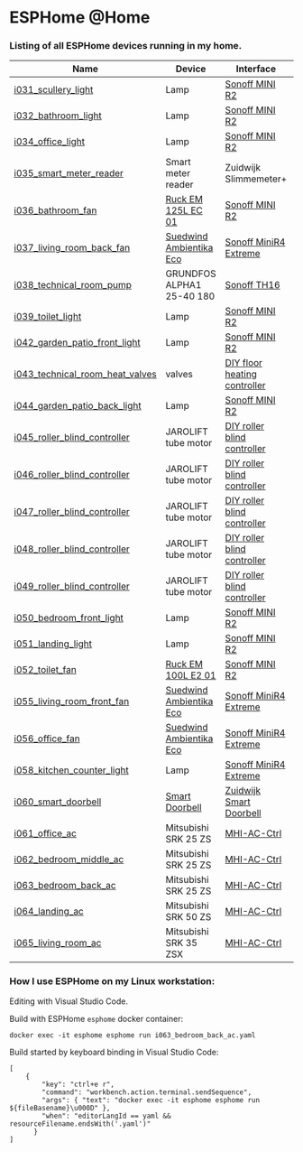 
ESPHome @Home
=============

### Listing of all ESPHome devices running in my home. 


| Name | Device | Interface | Board | Platform |
|------|--------|-----------|-------|----------|
| [i031_scullery_light](i031_scullery_light.yaml) | Lamp | [Sonoff MINI R2](https://devices.esphome.io/devices/Sonoff-Mini-Relay) | [esp8285](https://docs.platformio.org/en/stable/boards/espressif8266/esp8285.html) | [esp8266](https://www.espressif.com/en/products/socs/esp8266) |
| [i032_bathroom_light](i032_bathroom_light.yaml) | Lamp | [Sonoff MINI R2](https://devices.esphome.io/devices/Sonoff-Mini-Relay) | [esp8285](https://docs.platformio.org/en/stable/boards/espressif8266/esp8285.html) | [esp8266](https://www.espressif.com/en/products/socs/esp8266) |
| [i034_office_light](i034_office_light.yaml) | Lamp | [Sonoff MINI R2](https://devices.esphome.io/devices/Sonoff-Mini-Relay) | [esp8285](https://docs.platformio.org/en/stable/boards/espressif8266/esp8285.html) | [esp8266](https://www.espressif.com/en/products/socs/esp8266) |
| [i035_smart_meter_reader](i035_smart_meter_reader.yaml) | Smart meter reader | Zuidwijk Slimmemeter+ | [d1_mini](https://docs.platformio.org/en/stable/boards/espressif8266/d1_mini.html) | [esp8266](https://www.espressif.com/en/products/socs/esp8266) |
| [i036_bathroom_fan](i036_bathroom_fan.yaml) | [Ruck EM 125L EC 01](https://www.ruck.eu/ventilatoren/rohrventilatoren) | [Sonoff MINI R2](https://devices.esphome.io/devices/Sonoff-Mini-Relay) | [esp8285](https://docs.platformio.org/en/stable/boards/espressif8266/esp8285.html) | [esp8266](https://www.espressif.com/en/products/socs/esp8266) |
| [i037_living_room_back_fan](i037_living_room_back_fan.yaml) | [Suedwind Ambientika Eco](https://www.ambientika.eu/) | [Sonoff MiniR4 Extreme](https://devices.esphome.io/devices/Sonoff-MiniR4-Extreme) | [esp32dev](https://docs.platformio.org/en/stable/boards/espressif32/esp32dev.html) | [esp32](https://www.espressif.com/en/products/socs/esp32) |
| [i038_technical_room_pump](i038_technical_room_pump.yaml) | GRUNDFOS ALPHA1 25-40 180 | [Sonoff TH16](https://devices.esphome.io/devices/Sonoff-TH10) | [esp8285](https://docs.platformio.org/en/stable/boards/espressif8266/esp8285.html) | [esp8266](https://www.espressif.com/en/products/socs/esp8266) |
| [i039_toilet_light](i039_toilet_light.yaml) | Lamp | [Sonoff MINI R2](https://devices.esphome.io/devices/Sonoff-Mini-Relay) | [esp8285](https://docs.platformio.org/en/stable/boards/espressif8266/esp8285.html) | [esp8266](https://www.espressif.com/en/products/socs/esp8266) |
| [i042_garden_patio_front_light](i042_garden_patio_front_light.yaml) | Lamp | [Sonoff MINI R2](https://devices.esphome.io/devices/Sonoff-Mini-Relay) | [esp8285](https://docs.platformio.org/en/stable/boards/espressif8266/esp8285.html) | [esp8266](https://www.espressif.com/en/products/socs/esp8266) |
| [i043_technical_room_heat_valves](i043_technical_room_heat_valves.yaml) | valves | [DIY floor heating controller](/automated-floor-heating) | [esp32doit-devkit-v1](https://docs.platformio.org/en/stable/boards/espressif32/esp32doit-devkit-v1.html) | [esp32](https://www.espressif.com/en/products/socs/esp32) |
| [i044_garden_patio_back_light](i044_garden_patio_back_light.yaml) | Lamp | [Sonoff MINI R2](https://devices.esphome.io/devices/Sonoff-Mini-Relay) | [esp8285](https://docs.platformio.org/en/stable/boards/espressif8266/esp8285.html) | [esp8266](https://www.espressif.com/en/products/socs/esp8266) |
| [i045_roller_blind_controller](i045_roller_blind_controller.yaml) | JAROLIFT tube motor | [DIY roller blind controller](/roller-shutter-controller) | [d1_mini](https://docs.platformio.org/en/stable/boards/espressif8266/d1_mini.html) | [esp8266](https://www.espressif.com/en/products/socs/esp8266) |
| [i046_roller_blind_controller](i046_roller_blind_controller.yaml) | JAROLIFT tube motor | [DIY roller blind controller](/roller-shutter-controller) | [d1_mini](https://docs.platformio.org/en/stable/boards/espressif8266/d1_mini.html) | [esp8266](https://www.espressif.com/en/products/socs/esp8266) |
| [i047_roller_blind_controller](i047_roller_blind_controller.yaml) | JAROLIFT tube motor | [DIY roller blind controller](/roller-shutter-controller) | [esp12e](https://docs.platformio.org/en/stable/boards/espressif8266/esp12e.html) | [esp8266](https://www.espressif.com/en/products/socs/esp8266) |
| [i048_roller_blind_controller](i048_roller_blind_controller.yaml) | JAROLIFT tube motor | [DIY roller blind controller](/roller-shutter-controller) | [d1_mini](https://docs.platformio.org/en/stable/boards/espressif8266/d1_mini.html) | [esp8266](https://www.espressif.com/en/products/socs/esp8266) |
| [i049_roller_blind_controller](i049_roller_blind_controller.yaml) | JAROLIFT tube motor | [DIY roller blind controller](/roller-shutter-controller) | [esp12e](https://docs.platformio.org/en/stable/boards/espressif8266/esp12e.html) | [esp8266](https://www.espressif.com/en/products/socs/esp8266) |
| [i050_bedroom_front_light](i050_bedroom_front_light.yaml) | Lamp | [Sonoff MINI R2](https://devices.esphome.io/devices/Sonoff-Mini-Relay) | [esp8285](https://docs.platformio.org/en/stable/boards/espressif8266/esp8285.html) | [esp8266](https://www.espressif.com/en/products/socs/esp8266) |
| [i051_landing_light](i051_landing_light.yaml) | Lamp | [Sonoff MINI R2](https://devices.esphome.io/devices/Sonoff-Mini-Relay) | [esp8285](https://docs.platformio.org/en/stable/boards/espressif8266/esp8285.html) | [esp8266](https://www.espressif.com/en/products/socs/esp8266) |
| [i052_toilet_fan](i052_toilet_fan.yaml) | [Ruck EM 100L E2 01](https://www.ruck.eu/ventilatoren/rohrventilatoren) | [Sonoff MINI R2](https://devices.esphome.io/devices/Sonoff-Mini-Relay) | [esp8285](https://docs.platformio.org/en/stable/boards/espressif8266/esp8285.html) | [esp8266](https://www.espressif.com/en/products/socs/esp8266) |
| [i055_living_room_front_fan](i055_living_room_front_fan.yaml) | [Suedwind Ambientika Eco](https://www.ambientika.eu/) | [Sonoff MiniR4 Extreme](https://devices.esphome.io/devices/Sonoff-MiniR4-Extreme) | [esp32dev](https://docs.platformio.org/en/stable/boards/espressif32/esp32dev.html) | [esp32](https://www.espressif.com/en/products/socs/esp32) |
| [i056_office_fan](i056_office_fan.yaml) | [Suedwind Ambientika Eco](https://www.ambientika.eu/) | [Sonoff MiniR4 Extreme](https://devices.esphome.io/devices/Sonoff-MiniR4-Extreme) | [esp32dev](https://docs.platformio.org/en/stable/boards/espressif32/esp32dev.html) | [esp32](https://www.espressif.com/en/products/socs/esp32) |
| [i058_kitchen_counter_light](i058_kitchen_counter_light.yaml) | Lamp | [Sonoff MiniR4 Extreme](https://devices.esphome.io/devices/Sonoff-MiniR4-Extreme) | [esp32dev](https://docs.platformio.org/en/stable/boards/espressif32/esp32dev.html) | [esp32](https://www.espressif.com/en/products/socs/esp32) |
| [i060_smart_doorbell](i060_smart_doorbell.yaml) | [Smart Doorbell](https://www.zuidwijk.com/product/smart-doorbell/) | [Zuidwijk Smart Doorbell](https://github.com/zuidwijk/esphome-doorbell/blob/main/smart-doorbell2.yaml) | [esp32dev](https://docs.platformio.org/en/stable/boards/espressif32/esp32dev.html) | [esp32](https://www.espressif.com/en/products/socs/esp32) |
| [i061_office_ac](i061_office_ac.yaml) | Mitsubishi SRK 25 ZS | [MHI-AC-Ctrl](https://github.com/ginkage/MHI-AC-Ctrl-ESPHome) | [d1_mini](https://docs.platformio.org/en/stable/boards/espressif8266/d1_mini.html) | [esp8266](https://www.espressif.com/en/products/socs/esp8266) |
| [i062_bedroom_middle_ac](i062_bedroom_middle_ac.yaml) | Mitsubishi SRK 25 ZS | [MHI-AC-Ctrl](https://github.com/ginkage/MHI-AC-Ctrl-ESPHome) | [d1_mini](https://docs.platformio.org/en/stable/boards/espressif8266/d1_mini.html) | [esp8266](https://www.espressif.com/en/products/socs/esp8266) |
| [i063_bedroom_back_ac](i063_bedroom_back_ac.yaml) | Mitsubishi SRK 25 ZS | [MHI-AC-Ctrl](https://github.com/ginkage/MHI-AC-Ctrl-ESPHome) | [d1_mini](https://docs.platformio.org/en/stable/boards/espressif8266/d1_mini.html) | [esp8266](https://www.espressif.com/en/products/socs/esp8266) |
| [i064_landing_ac](i064_landing_ac.yaml) | Mitsubishi SRK 50 ZS | [MHI-AC-Ctrl](https://github.com/ginkage/MHI-AC-Ctrl-ESPHome) | [d1_mini](https://docs.platformio.org/en/stable/boards/espressif8266/d1_mini.html) | [esp8266](https://www.espressif.com/en/products/socs/esp8266) |
| [i065_living_room_ac](i065_living_room_ac.yaml) | Mitsubishi SRK 35 ZSX | [MHI-AC-Ctrl](https://github.com/ginkage/MHI-AC-Ctrl-ESPHome) | [d1_mini](https://docs.platformio.org/en/stable/boards/espressif8266/d1_mini.html) | [esp8266](https://www.espressif.com/en/products/socs/esp8266) |

### How I use ESPHome on my Linux workstation:

Editing with Visual Studio Code.

Build with ESPHome `esphome` docker container:
```
docker exec -it esphome esphome run i063_bedroom_back_ac.yaml
```

Build started by keyboard binding in Visual Studio Code:

```
[
    {
        "key": "ctrl+e r",
        "command": "workbench.action.terminal.sendSequence",
        "args": { "text": "docker exec -it esphome esphome run ${fileBasename}\u000D" },
        "when": "editorLangId == yaml && resourceFilename.endsWith('.yaml')"
      }
]
```